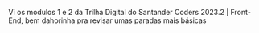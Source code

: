 Vi os modulos 1 e 2 da Trilha Digital do Santander Coders 2023.2 | Front-End, bem dahorinha pra revisar umas paradas mais básicas
